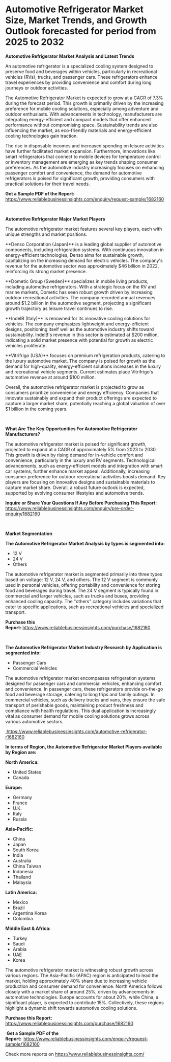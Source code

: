 <p><h1>Automotive Refrigerator Market Size, Market Trends, and Growth Outlook forecasted for period from 2025 to 2032</h1></p><p><strong>Automotive Refrigerator Market Analysis and Latest Trends</strong></p>
<p><p>An automotive refrigerator is a specialized cooling system designed to preserve food and beverages within vehicles, particularly in recreational vehicles (RVs), trucks, and passenger cars. These refrigerators enhance travel experiences by providing convenience and comfort during long journeys or outdoor activities.</p><p>The Automotive Refrigerator Market is expected to grow at a CAGR of 7.3% during the forecast period. This growth is primarily driven by the increasing preference for mobile cooling solutions, especially among adventure and outdoor enthusiasts. With advancements in technology, manufacturers are integrating energy-efficient and compact models that offer enhanced performance without compromising space. Sustainability trends are also influencing the market, as eco-friendly materials and energy-efficient cooling technologies gain traction.</p><p>The rise in disposable incomes and increased spending on leisure activities have further facilitated market expansion. Furthermore, innovations like smart refrigerators that connect to mobile devices for temperature control or inventory management are emerging as key trends shaping consumer preferences. As the automotive industry increasingly focuses on enhancing passenger comfort and convenience, the demand for automotive refrigerators is poised for significant growth, providing consumers with practical solutions for their travel needs.</p></p>
<p><strong>Get a Sample PDF of the Report:&nbsp;</strong> <a href="https://www.reliablebusinessinsights.com/enquiry/request-sample/1682160?utm_campaign=3494&utm_medium=2&utm_source=Github&utm_content=ia&utm_term=30032025&utm_id=automotive-refrigerator">https://www.reliablebusinessinsights.com/enquiry/request-sample/1682160</a></p>
<p>&nbsp;</p>
<p><strong>Automotive Refrigerator Major Market Players</strong></p>
<p><p>The automotive refrigerator market features several key players, each with unique strengths and market positions. </p><p>**Denso Corporation (Japan)** is a leading global supplier of automotive components, including refrigeration systems. With continuous innovation in energy-efficient technologies, Denso aims for sustainable growth, capitalizing on the increasing demand for electric vehicles. The company's revenue for the automotive sector was approximately $46 billion in 2022, reinforcing its strong market presence.</p><p>**Dometic Group (Sweden)** specializes in mobile living products, including automotive refrigerators. With a strategic focus on the RV and marine markets, Dometic has seen robust growth driven by increasing outdoor recreational activities. The company recorded annual revenues around $1.2 billion in the automotive segment, projecting a significant growth trajectory as leisure travel continues to rise.</p><p>**IndelB (Italy)** is renowned for its innovative cooling solutions for vehicles. The company emphasizes lightweight and energy-efficient designs, positioning itself well as the automotive industry shifts toward sustainability. IndelB's revenue in this sector is estimated at $200 million, indicating a solid market presence with potential for growth as electric vehicles proliferate.</p><p>**Vitrifrigo (USA)** focuses on premium refrigeration products, catering to the luxury automotive market. The company is poised for growth as the demand for high-quality, energy-efficient solutions increases in the luxury and recreational vehicle segments. Current estimates place Vitrifrigo's automotive revenue at around $100 million.</p><p>Overall, the automotive refrigerator market is projected to grow as consumers prioritize convenience and energy efficiency. Companies that innovate sustainably and expand their product offerings are expected to capture a larger market share, potentially reaching a global valuation of over $1 billion in the coming years.</p></p>
<p>&nbsp;</p>
<p><strong>What Are The Key Opportunities For Automotive Refrigerator Manufacturers?</strong></p>
<p><p>The automotive refrigerator market is poised for significant growth, projected to expand at a CAGR of approximately 5% from 2023 to 2030. This growth is driven by rising demand for in-vehicle comfort and convenience, particularly in the luxury and RV segments. Technological advancements, such as energy-efficient models and integration with smart car systems, further enhance market appeal. Additionally, increasing consumer preference for outdoor recreational activities boosts demand. Key players are focusing on innovative designs and sustainable materials to capture market share. Overall, a robust future outlook is expected, supported by evolving consumer lifestyles and automotive trends.</p></p>
<p><strong>Inquire or Share Your Questions If Any Before Purchasing This Report:</strong> <a href="https://www.reliablebusinessinsights.com/enquiry/pre-order-enquiry/1682160?utm_campaign=3494&utm_medium=2&utm_source=Github&utm_content=ia&utm_term=30032025&utm_id=automotive-refrigerator">https://www.reliablebusinessinsights.com/enquiry/pre-order-enquiry/1682160</a></p>
<p>&nbsp;</p>
<p><strong>Market Segmentation</strong></p>
<p><strong>The Automotive Refrigerator Market Analysis by types is segmented into:</strong></p>
<p><ul><li>12 V</li><li>24 V</li><li>Others</li></ul></p>
<p><p>The automotive refrigerator market is segmented primarily into three types based on voltage: 12 V, 24 V, and others. The 12 V segment is commonly used in personal vehicles, offering portability and convenience for storing food and beverages during travel. The 24 V segment is typically found in commercial and larger vehicles, such as trucks and buses, providing enhanced cooling capacity. The "others" category includes variations that cater to specific applications, such as recreational vehicles and specialized transport.</p></p>
<p><strong>Purchase this Report:&nbsp;</strong><a href="https://www.reliablebusinessinsights.com/purchase/1682160?utm_campaign=3494&utm_medium=2&utm_source=Github&utm_content=ia&utm_term=30032025&utm_id=automotive-refrigerator">https://www.reliablebusinessinsights.com/purchase/1682160</a></p>
<p>&nbsp;</p>
<p><strong>The Automotive Refrigerator Market Industry Research by Application is segmented into:</strong></p>
<p><ul><li>Passenger Cars</li><li>Commercial Vehicles</li></ul></p>
<p><p>The automotive refrigerator market encompasses refrigeration systems designed for passenger cars and commercial vehicles, enhancing comfort and convenience. In passenger cars, these refrigerators provide on-the-go food and beverage storage, catering to long trips and family outings. In commercial vehicles, such as delivery trucks and vans, they ensure the safe transport of perishable goods, maintaining product freshness and compliance with health regulations. This dual application is increasingly vital as consumer demand for mobile cooling solutions grows across various automotive sectors.</p></p>
<p><a href="https://www.reliablebusinessinsights.com/automotive-refrigerator-r1682160?utm_campaign=3494&utm_medium=2&utm_source=Github&utm_content=ia&utm_term=30032025&utm_id=automotive-refrigerator">&nbsp;https://www.reliablebusinessinsights.com/automotive-refrigerator-r1682160</a></p>
<p><strong>In terms of Region, the Automotive Refrigerator Market Players available by Region are:</strong></p>
<p>
    <p> <strong> North America: </strong>
        <ul>
            <li>United States</li>
            <li>Canada</li>
        </ul>
        </p> 
    <p> <strong> Europe: </strong>
        <ul>
            <li>Germany</li>
            <li>France</li>
            <li>U.K.</li>
            <li>Italy</li>
            <li>Russia</li>
        </ul>
        </p> 
    <p> <strong> Asia-Pacific: </strong>
        <ul>
            <li>China</li>
            <li>Japan</li>
            <li>South Korea</li>
            <li>India</li>
            <li>Australia</li>
            <li>China Taiwan</li>
            <li>Indonesia</li>
            <li>Thailand</li>
            <li>Malaysia</li>
        </ul>
        </p> 
    <p> <strong> Latin America: </strong>
        <ul>
            <li>Mexico</li>
            <li>Brazil</li>
            <li>Argentina Korea</li>
            <li>Colombia</li>
        </ul>
        </p> 
    <p> <strong> Middle East & Africa: </strong>
        <ul>
            <li>Turkey</li>
            <li>Saudi</li>
            <li>Arabia</li>
            <li>UAE</li>
            <li>Korea</li>
        </ul>
    </p>
    </p>
<p><p>The automotive refrigerator market is witnessing robust growth across various regions. The Asia-Pacific (APAC) region is anticipated to lead the market, holding approximately 40% share due to increasing vehicle production and consumer demand for convenience. North America follows closely with a market share of around 25%, driven by advancements in automotive technologies. Europe accounts for about 20%, while China, a significant player, is expected to contribute 15%. Collectively, these regions highlight a dynamic shift towards automotive cooling solutions.</p></p>
<p><strong>Purchase this Report: </strong><a href="https://www.reliablebusinessinsights.com/purchase/1682160?utm_campaign=3494&utm_medium=2&utm_source=Github&utm_content=ia&utm_term=30032025&utm_id=automotive-refrigerator">https://www.reliablebusinessinsights.com/purchase/1682160</a></p>
<p>&nbsp;<strong>Get a Sample PDF of the Report:&nbsp;&nbsp;</strong><a href="https://www.reliablebusinessinsights.com/enquiry/request-sample/1682160?utm_campaign=3494&utm_medium=2&utm_source=Github&utm_content=ia&utm_term=30032025&utm_id=automotive-refrigerator">https://www.reliablebusinessinsights.com/enquiry/request-sample/1682160</a></p>
<p><strong></strong></p>
<p>Check more reports on <a href="https://www.reliablebusinessinsights.com/?utm_campaign=3494&utm_medium=2&utm_source=Github&utm_content=ia&utm_term=30032025&utm_id=automotive-refrigerator">https://www.reliablebusinessinsights.com/</a></p>
